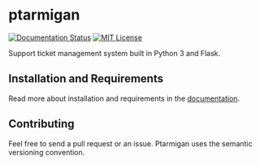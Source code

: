 # ptarmigan
[![Documentation Status][documentation-badge]](https://ptarmigan.readthedocs.io/en/latest/?badge=latest) [![MIT License][license-badge]](LICENSE.md)

Support ticket management system built in Python 3 and Flask.

## Installation and Requirements

Read more about installation and requirements in the [documentation](https://ptarmigan.readthedocs.io/).

## Contributing

Feel free to send a pull request or an issue. Ptarmigan uses the semantic versioning convention.

[documentation-badge]: https://readthedocs.org/projects/ptarmigan/badge/?version=latest
[license-badge]: https://img.shields.io/badge/license-MIT-green